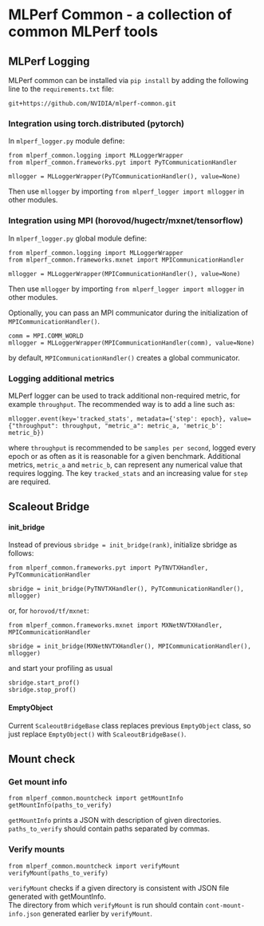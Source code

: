 # MLPerf Common - a collection of common MLPerf tools


## MLPerf Logging

MLPerf common can be installed via `pip install` by adding the following line to the `requirements.txt` file:
```
git+https://github.com/NVIDIA/mlperf-common.git
```

### Integration using torch.distributed (pytorch)

In `mlperf_logger.py` module define:
```
from mlperf_common.logging import MLLoggerWrapper
from mlperf_common.frameworks.pyt import PyTCommunicationHandler

mllogger = MLLoggerWrapper(PyTCommunicationHandler(), value=None)
```
Then use `mllogger` by importing `from mlperf_logger import mllogger` in other modules.

### Integration using MPI (horovod/hugectr/mxnet/tensorflow)

In `mlperf_logger.py` global module define:
```
from mlperf_common.logging import MLLoggerWrapper
from mlperf_common.frameworks.mxnet import MPICommunicationHandler

mllogger = MLLoggerWrapper(MPICommunicationHandler(), value=None)
```
Then use `mllogger` by importing `from mlperf_logger import mllogger` in other modules.

Optionally, you can pass an MPI communicator during the initialization of `MPICommunicationHandler()`.
```
comm = MPI.COMM_WORLD
mllogger = MLLoggerWrapper(MPICommunicationHandler(comm), value=None)
```
by default, `MPICommunicationHandler()` creates a global communicator.

### Logging additional metrics
MLPerf logger can be used to track additional non-required metric, for example `throughput`. The recommended way is to add a line such as:
```
mllogger.event(key='tracked_stats', metadata={'step': epoch}, value={"throughput": throughput, "metric_a": metric_a, 'metric_b': metric_b})
```
where `throughput` is recommended to be `samples per second`, logged every epoch or as often as it is reasonable for a given benchmark. Additional metrics, `metric_a` and `metric_b`, can represent any numerical value that requires logging. The key `tracked_stats` and an increasing value for `step` are required.

## Scaleout Bridge

#### init_bridge
Instead of previous `sbridge = init_bridge(rank)`, initialize sbridge as follows:
```
from mlperf_common.frameworks.pyt import PyTNVTXHandler, PyTCommunicationHandler

sbridge = init_bridge(PyTNVTXHandler(), PyTCommunicationHandler(), mllogger)
```
or, for `horovod/tf/mxnet`:
```
from mlperf_common.frameworks.mxnet import MXNetNVTXHandler, MPICommunicationHandler

sbridge = init_bridge(MXNetNVTXHandler(), MPICommunicationHandler(), mllogger)
```
and start your profiling as usual
```
sbridge.start_prof()
sbridge.stop_prof()
```

#### EmptyObject
Current `ScaleoutBridgeBase` class replaces previous `EmptyObject` class,
so just replace `EmptyObject()` with `ScaleoutBridgeBase()`.

## Mount check
### Get mount info
```
from mlperf_common.mountcheck import getMountInfo
getMountInfo(paths_to_verify)
```
`getMountInfo` prints a JSON with description of given directories.  
`paths_to_verify` should contain paths separated by commas.  


### Verify mounts
```
from mlperf_common.mountcheck import verifyMount
verifyMount(paths_to_verify)
```
`verifyMount` checks if a given directory is consistent with JSON file generated with getMountInfo.   
The directory from which `verifyMount` is run should contain `cont-mount-info.json` generated earlier by `verifyMount`.